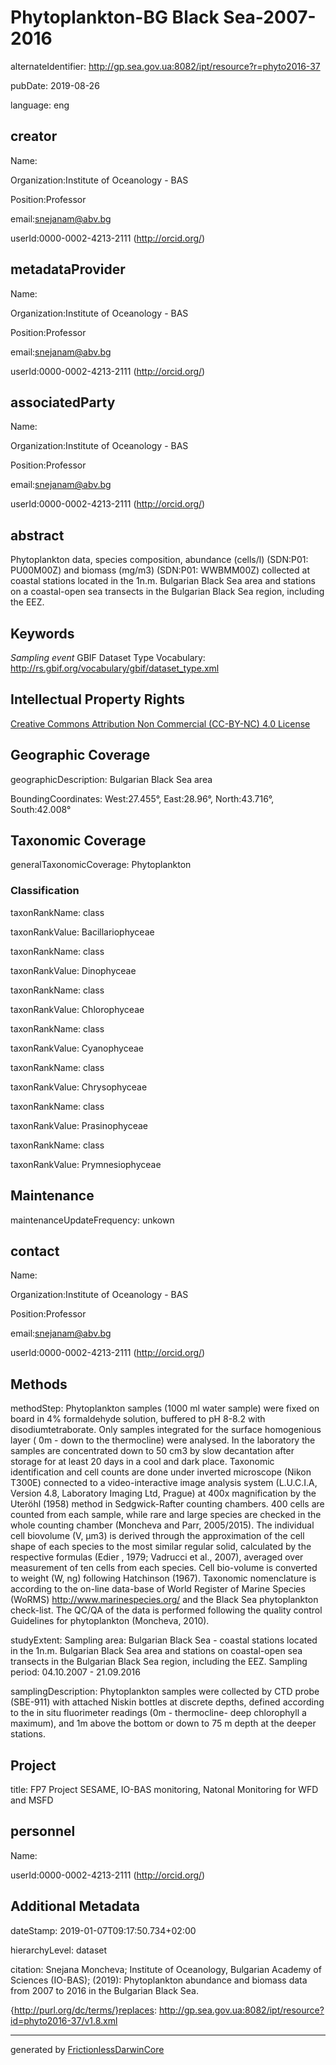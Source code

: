 # Phytoplankton-BG Black Sea-2007-2016

alternateIdentifier: http://gp.sea.gov.ua:8082/ipt/resource?r=phyto2016-37

pubDate: 
      2019-08-26
  

language: eng

## creator

Name:

Organization:Institute of Oceanology - BAS

Position:Professor

email:snejanam@abv.bg

userId:0000-0002-4213-2111 (http://orcid.org/)

## metadataProvider

Name:

Organization:Institute of Oceanology - BAS

Position:Professor

email:snejanam@abv.bg

userId:0000-0002-4213-2111 (http://orcid.org/)

## associatedParty

Name:

Organization:Institute of Oceanology - BAS

Position:Professor

email:snejanam@abv.bg

userId:0000-0002-4213-2111 (http://orcid.org/)

## abstract

Phytoplankton data, species composition, abundance (cells/l) (SDN:P01: PU00M00Z) and biomass (mg/m3) (SDN:P01: WWBMM00Z) collected at coastal stations located in the 1n.m. Bulgarian Black Sea area and stations on a coastal-open sea transects in the  Bulgarian Black Sea region, including the EEZ.

## Keywords

*Sampling event* GBIF Dataset Type Vocabulary: http://rs.gbif.org/vocabulary/gbif/dataset_type.xml

## Intellectual Property Rights

 [Creative Commons Attribution Non Commercial (CC-BY-NC) 4.0 License](http://creativecommons.org/licenses/by-nc/4.0/legalcode)

## Geographic Coverage

geographicDescription: Bulgarian Black Sea area

BoundingCoordinates: West:27.455°, East:28.96°, North:43.716°, South:42.008°

## Taxonomic Coverage

generalTaxonomicCoverage: Phytoplankton

### Classification

taxonRankName: class

taxonRankValue: Bacillariophyceae

taxonRankName: class

taxonRankValue: Dinophyceae 

taxonRankName: class

taxonRankValue: Chlorophyceae

taxonRankName: class

taxonRankValue: Cyanophyceae

taxonRankName: class

taxonRankValue: Chrysophyceae

taxonRankName: class

taxonRankValue: Prasinophyceae

taxonRankName: class

taxonRankValue: Prymnesiophyceae

## Maintenance



maintenanceUpdateFrequency: unkown

## contact

Name:

Organization:Institute of Oceanology - BAS

Position:Professor

email:snejanam@abv.bg

userId:0000-0002-4213-2111 (http://orcid.org/)

## Methods

methodStep: Phytoplankton samples (1000 ml water sample) were fixed on board in 4% formaldehyde solution, buffered to pH 8-8.2 with disodiumtetraborate. Only  samples integrated for the surface homogenious layer ( 0m - down to the thermocline) were analysed.
In the laboratory the samples are concentrated down to 50 cm3 by slow decantation after storage for at least 20 days in a cool and dark place.
Taxonomic identification and cell counts are done under inverted microscope (Nikon T300E) connected to a video-interactive image analysis system (L.U.C.I.A, Version 4.8, Laboratory Imaging Ltd, Prague) at 400x magnification by the Uteröhl (1958) method in Sedgwick-Rafter counting chambers. 400 cells are counted from each sample, while rare and large species are checked in the whole counting chamber (Moncheva and Parr, 2005/2015). The individual cell biovolume (V, μm3) is derived through the approximation of the cell shape of each species to the most similar regular solid, calculated by the respective formulas (Edier , 1979; Vadrucci et al., 2007),  averaged over measurement of ten cells from each species. Cell bio-volume is converted to weight (W, ng) following Hatchinson (1967). Taxonomic nomenclature is according to the on-line data-base of World Register of Marine Species (WoRMS) http://www.marinespecies.org/ and the Black Sea phytoplankton check-list. The QC/QA of the data is performed following the quality control Guidelines for phytoplankton (Moncheva, 2010).

studyExtent: Sampling area: Bulgarian Black Sea - coastal stations located in the 1n.m. Bulgarian Black Sea area and stations on coastal-open sea transects in the  Bulgarian Black Sea region, including the EEZ.
Sampling period: 04.10.2007 - 21.09.2016

samplingDescription: Phytoplankton samples were collected by CTD probe (SBE-911)  with attached Niskin bottles at discrete depths, defined according to the in situ  fluorimeter readings (0m - thermocline- deep chlorophyll a maximum), and   1m above the bottom or down to 75 m depth at the deeper stations.

## Project

title: FP7 Project SESAME, IO-BAS monitoring, Natonal Monitoring  for WFD and MSFD

## personnel

Name:

userId:0000-0002-4213-2111 (http://orcid.org/)

## Additional Metadata

dateStamp: 2019-01-07T09:17:50.734+02:00

hierarchyLevel: dataset

citation: Snejana Moncheva; Institute of Oceanology, Bulgarian Academy of Sciences (IO-BAS); (2019): Phytoplankton abundance and biomass data from 2007 to 2016 in the Bulgarian Black Sea.

{http://purl.org/dc/terms/}replaces: http://gp.sea.gov.ua:8082/ipt/resource?id=phyto2016-37/v1.8.xml

---

generated by [FrictionlessDarwinCore](https://github.com/frictionlessdata/FrictionlessDarwinCore)